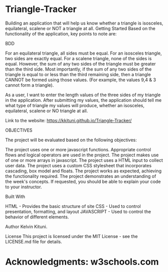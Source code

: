 # Triangle-Tracker

Building an application that will help us know whether a triangle is isosceles, equilateral, scalene or NOT a triangle at all.
Getting Started
Based on the functionality of the application, key points to note are:

BDD

For an equilateral triangle, all sides must be equal.
For an isosceles triangle, two sides are exactly equal.
For a scalene triangle, none of the sides is equal. However, the sum of any two sides of the triangle must be greater than the third side.
Most importantly, if the sum of any two sides of the triangle is equal to or less than the third remaining side, then a triangle CANNOT be formed using those values. (For example, the values 9,4 & 3 cannot form a triangle).

As a user, I want to enter the length values of the three sides of my triangle in the application.
After submitting my values, the application should tell me what type of triangle my values will produce, whether an isosceles, equilateral, scalene or NO triangle at all.

Link to the website: https://kkituni.github.io/Triangle-Tracker/

OBJECTIVES

The project will be evaluated based on the following objectives:

The project uses one or more javascript functions.
Appropriate control flows and logical operators are used in the project.
The project makes use of one or more arrays in javascript.
The project uses a  HTML input to collect user data.
The project uses a custom CSS stylesheet that incorporates cascading, box model and floats.
The project works as expected, achieving the functionality required.
The project demonstrates an understanding of the week's concepts. If requested, you should be able to explain your code to your instructor.


Built With

HTML - Provides the basic structure of site
CSS - Used to control presentation, formatting, and layout
JAVASCRIPT - Used to control the behavior of different elements.

Author
Kelvin Kituni.

License
This project is licensed under the MIT License - see the LICENSE.md file for details.

Acknowledgments:
w3schools.com
=======
